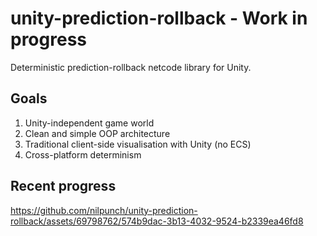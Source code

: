 # unity-prediction-rollback - Work in progress
Deterministic prediction-rollback netcode library for Unity.

## Goals

1. Unity-independent game world
2. Clean and simple OOP architecture
3. Traditional client-side visualisation with Unity (no ECS)
4. Cross-platform determinism

## Recent progress

https://github.com/nilpunch/unity-prediction-rollback/assets/69798762/574b9dac-3b13-4032-9524-b2339ea46fd8
